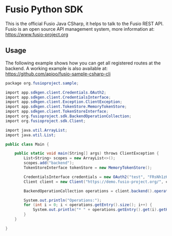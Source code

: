 
# Fusio Python SDK

This is the official Fusio Java CSharp, it helps to talk to the Fusio REST API.
Fusio is an open source API management system, more information at:
https://www.fusio-project.org

## Usage

The following example shows how you can get all registered routes at the backend.
A working example is also available at: https://github.com/apioo/fusio-sample-csharp-cli

```csharp
package org.fusioproject.sample;

import app.sdkgen.client.Credentials.OAuth2;
import app.sdkgen.client.CredentialsInterface;
import app.sdkgen.client.Exception.ClientException;
import app.sdkgen.client.TokenStore.MemoryTokenStore;
import app.sdkgen.client.TokenStoreInterface;
import org.fusioproject.sdk.BackendOperationCollection;
import org.fusioproject.sdk.Client;

import java.util.ArrayList;
import java.util.List;

public class Main {

    public static void main(String[] args) throws ClientException {
        List<String> scopes = new ArrayList<>();
        scopes.add("backend");
        TokenStoreInterface tokenStore = new MemoryTokenStore();

        CredentialsInterface credentials = new OAuth2("test", "FRsNh1zKCXlB", "https://demo.fusio-project.org/authorization/token", "", tokenStore, scopes);
        Client client = new Client("https://demo.fusio-project.org/", credentials);

        BackendOperationCollection operations = client.backend().operation().getAll(0, 16, "");

        System.out.println("Operations:");
        for (int i = 0; i < operations.getEntry().size(); i++) {
            System.out.println("* " + operations.getEntry().get(i).getHttpMethod() + " " + operations.getEntry().get(i).getHttpPath());
        }
    }

}

```
